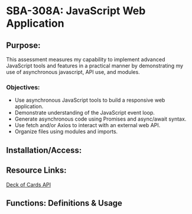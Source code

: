 # SBA-308A: JavaScript Web Application #

## Purpose: ##
This assessment measures my capability to implement advanced JavaScript tools and features in a practical manner by demonstrating my use of asynchronous javascript, API use, and modules.

### Objectives: ###
- Use asynchronous JavaScript tools to build a responsive web application.
- Demonstrate understanding of the JavaScript event loop.
- Generate asynchronous code using Promises and async/await syntax.
- Use fetch and/or Axios to interact with an external web API.
- Organize files using modules and imports.

## Installation/Access: ##


## Resource Links: ##
[Deck of Cards API]("https://deckofcardsapi.com/")


## Functions: Definitions & Usage ##

